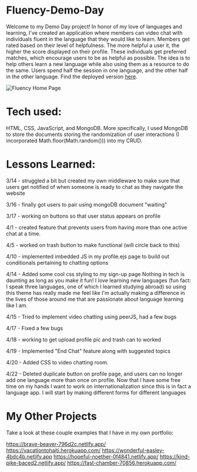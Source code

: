 # Fluency-Demo-Day

Welcome to my Demo Day project! In honor of my love of languages and learning, I've created an application where members can video chat with individuals fluent in the language that they would like to learn. Members get rated based on their level of helpfulness. The more helpful a user it, the higher the score displayed on their profile. These individuals get preferred matches, which encourage users to be as helpful as possible. The idea is to help others learn a new language while also using them as a resource to do the same. Users spend half the session in one language, and the other half in the other language. Find the deployed version [here](https://fluencykp.herokuapp.com/ ).

![Fluency Home Page](background2.jpg)

# Tech used:
HTML, CSS, JavaScript, and MongoDB. More specifically, I used MongoDB to store the documents storing the randomization of user interactions (I incorporated Math.floor(Math.random())) into my CRUD.



# Lessons Learned:

3/14 - struggled a bit but created my own middleware to make sure that users get notified of when someone is ready to chat as they navigate the website

3/16 - finally got users to pair using mongoDB document "waiting"

3/17 - working on buttons so that user status appears on profile

4/1 - created feature that prevents users from having more than one active chat at a time.

4/5 - worked on trash button to make functional (will circle back to this)

4/10 - implemented imbedded JS in my profile.ejs page to build out conditionals pertaining to chatting options

4/14 - Added some cool css styling to my sign-up page
Nothing in tech is daunting as long as you make it fun! I love learning new languages (fun fact: I speak three languages, one of which I learned studying abroad) so using this theme has really made me feel like I'm actually making a difference in the lives of those around me that are passionate about language learning like I am.

4/15 - Tried to implement video chatting using peerJS, had a few bugs

4/17 - Fixed a few bugs


4/18 - working to get upload profile pic and trash can to worked


4/19 - Implemented "End Chat" feature along with suggested topics

4/20 - Added CSS to video chatting room.


4/22 - Deleted duplicate button on profile page, and users can no longer add one language more than once on profile. Now that I have some free time on my hands I want to work on internationalization since this is in fact a language app. I will start by making different forms for different languages


# My Other Projects
Take a look at these couple examples that I have in my own portfolio:


https://brave-beaver-796d2c.netlify.app/
https://vacationtohaiti.herokuapp.com/
https://wonderful-easley-4bdc4b.netlify.app
https://hopeful-noether-0f4841.netlify.app/
https://kind-pike-baced2.netlify.app/
https://fast-chamber-70856.herokuapp.com/
